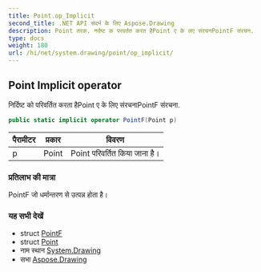 ```yaml
---
title: Point.op_Implicit
second_title: .NET API संदर्भ के लिए Aspose.Drawing
description: Point तरक. नर्दष्ट क परवर्तत करत हैPoint ए के लए संरचनPointF संरचन.
type: docs
weight: 180
url: /hi/net/system.drawing/point/op_implicit/
---
```

## Point Implicit operator

निर्दिष्ट को परिवर्तित करता हैPoint ए के लिए संरचनाPointF संरचना.

```csharp
public static implicit operator PointF(Point p)
```

| पैरामीटर | प्रकार | विवरण |
| --- | --- | --- |
| p | Point | Point परिवर्तित किया जाना है। |

### प्रतिलाभ की मात्रा

PointF जो धर्मान्तरण से उत्पन्न होता है।

### यह सभी देखें

* struct [PointF](../../pointf/)
* struct [Point](../)
* नाम स्थान [System.Drawing](../../point/)
* सभा [Aspose.Drawing](../../../)


